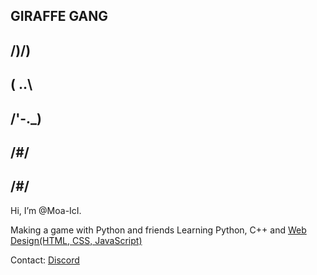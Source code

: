 ## GIRAFFE GANG
##    /)/)
##   ( ..\     
##   /'-._)   
##  /#/       
## /#/ 

Hi, I’m @Moa-IcI.

Making a game with Python and friends
Learning Python, C++ and [Web Design(HTML, CSS, JavaScript)](https://longnecksoftware.ch)

Contact:
[Discord](https://www.discord.com/channels/@994857480729411584)
